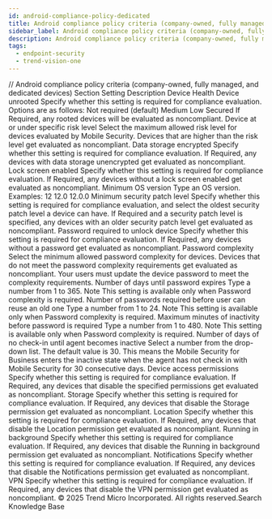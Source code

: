 ```yaml
---
id: android-compliance-policy-dedicated
title: Android compliance policy criteria (company-owned, fully managed, and dedicated devices)
sidebar_label: Android compliance policy criteria (company-owned, fully managed, and dedicated devices)
description: Android compliance policy criteria (company-owned, fully managed, and dedicated devices)
tags:
  - endpoint-security
  - trend-vision-one
---
```


/*<![CDATA[*/ $('#title').html($('meta[name=map-description]').attr('content')); /*]]>*/ Android compliance policy criteria (company-owned, fully managed, and dedicated devices) Section Setting Description Device Health Device unrooted Specify whether this setting is required for compliance evaluation. Options are as follows: Not required (default) Medium Low Secured If Required, any rooted devices will be evaluated as noncompliant. Device at or under specific risk level Select the maximum allowed risk level for devices evaluated by Mobile Security. Devices that are higher than the risk level get evaluated as noncompliant. Data storage encrypted Specify whether this setting is required for compliance evaluation. If Required, any devices with data storage unencrypted get evaluated as noncompliant. Lock screen enabled Specify whether this setting is required for compliance evaluation. If Required, any devices without a lock screen enabled get evaluated as noncompliant. Minimum OS version Type an OS version. Examples: 12 12.0 12.0.0 Minimum security patch level Specify whether this setting is required for compliance evaluation, and select the oldest security patch level a device can have. If Required and a security patch level is specified, any devices with an older security patch level get evaluated as noncompliant. Password required to unlock device Specify whether this setting is required for compliance evaluation. If Required, any devices without a password get evaluated as noncompliant. Password complexity Select the minimum allowed password complexity for devices. Devices that do not meet the password complexity requirements get evaluated as noncompliant. Your users must update the device password to meet the complexity requirements. Number of days until password expires Type a number from 1 to 365. Note This setting is available only when Password complexity is required. Number of passwords required before user can reuse an old one Type a number from 1 to 24. Note This setting is available only when Password complexity is required. Maximum minutes of inactivity before password is required Type a number from 1 to 480. Note This setting is available only when Password complexity is required. Number of days of no check-in until agent becomes inactive Select a number from the drop-down list. The default value is 30. This means the Mobile Security for Business enters the inactive state when the agent has not check in with Mobile Security for 30 consecutive days. Device access permissions Specify whether this setting is required for compliance evaluation. If Required, any devices that disable the specified permissions get evaluated as noncompliant. Storage Specify whether this setting is required for compliance evaluation. If Required, any devices that disable the Storage permission get evaluated as noncompliant. Location Specify whether this setting is required for compliance evaluation. If Required, any devices that disable the Location permission get evaluated as noncompliant. Running in background Specify whether this setting is required for compliance evaluation. If Required, any devices that disable the Running in background permission get evaluated as noncompliant. Notifications Specify whether this setting is required for compliance evaluation. If Required, any devices that disable the Notifications permission get evaluated as noncompliant. VPN Specify whether this setting is required for compliance evaluation. If Required, any devices that disable the VPN permission get evaluated as noncompliant. © 2025 Trend Micro Incorporated. All rights reserved.Search Knowledge Base
